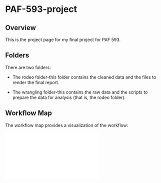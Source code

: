 # PAF-593-project

## Overview

This is the project page for my final project for PAF 593.

## Folders

There are two folders:

  * The rodeo folder-this folder contains the cleaned data and the files to render the final report.
  
  * The wrangling folder-this contains the raw data and the scripts to prepare the data for analysis (that is, the rodeo folder).
  
## Workflow Map

The workflow map provides a visualization of the workflow:

![](PAF-593-workflow-map.pdf)
